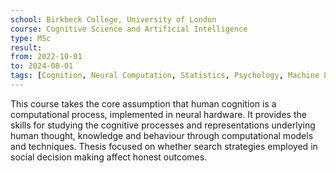 ```yaml
---
school: Birkbeck College, University of London
course: Cognitive Science and Artificial Intelligence
type: MSc
result:
from: 2022-10-01
to: 2024-08-01
tags: [Cognition, Neural Computation, Statistics, Psychology, Machine Learning]
---
```

This course takes the core assumption that human cognition is a computational process, implemented in neural hardware. It provides the skills for studying the cognitive processes and representations underlying human thought, knowledge and behaviour through computational models and techniques. Thesis focused on whether search strategies employed in social decision making affect honest outcomes.
